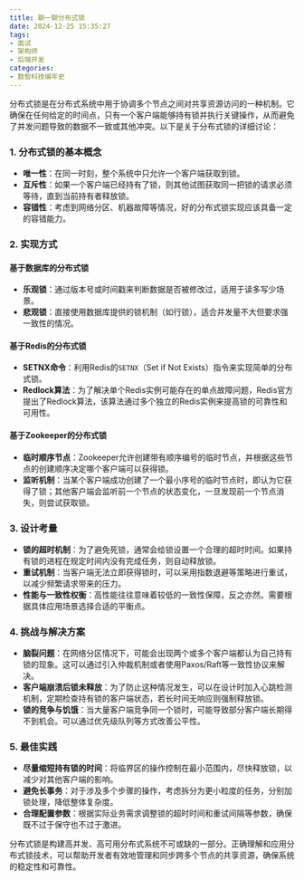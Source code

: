 ```yaml
---
title: 聊一聊分布式锁
date: 2024-12-25 15:35:27
tags:
- 面试
- 架构师
- 后端开发
categories:
- 数智科技编年史
---
```


分布式锁是在分布式系统中用于协调多个节点之间对共享资源访问的一种机制。它确保在任何给定的时间点，只有一个客户端能够持有锁并执行关键操作，从而避免了并发问题导致的数据不一致或其他冲突。以下是关于分布式锁的详细讨论：

### 1. 分布式锁的基本概念

- **唯一性**：在同一时刻，整个系统中只允许一个客户端获取到锁。
- **互斥性**：如果一个客户端已经持有了锁，则其他试图获取同一把锁的请求必须等待，直到当前持有者释放锁。
- **容错性**：考虑到网络分区、机器故障等情况，好的分布式锁实现应该具备一定的容错能力。

<!--more-->

### 2. 实现方式

#### 基于数据库的分布式锁

- **乐观锁**：通过版本号或时间戳来判断数据是否被修改过，适用于读多写少场景。
- **悲观锁**：直接使用数据库提供的锁机制（如行锁），适合并发量不大但要求强一致性的情况。

#### 基于Redis的分布式锁

- **SETNX命令**：利用Redis的`SETNX`（Set if Not Exists）指令来实现简单的分布式锁。
- **Redlock算法**：为了解决单个Redis实例可能存在的单点故障问题，Redis官方提出了Redlock算法，该算法通过多个独立的Redis实例来提高锁的可靠性和可用性。

#### 基于Zookeeper的分布式锁

- **临时顺序节点**：Zookeeper允许创建带有顺序编号的临时节点，并根据这些节点的创建顺序决定哪个客户端可以获得锁。
- **监听机制**：当某个客户端成功创建了一个最小序号的临时节点时，即认为它获得了锁；其他客户端会监听前一个节点的状态变化，一旦发现前一个节点消失，则尝试获取锁。

### 3. 设计考量

- **锁的超时机制**：为了避免死锁，通常会给锁设置一个合理的超时时间。如果持有锁的进程在规定时间内没有完成任务，则自动释放锁。
- **重试机制**：当客户端无法立即获得锁时，可以采用指数退避等策略进行重试，以减少频繁请求带来的压力。
- **性能与一致性权衡**：高性能往往意味着较低的一致性保障，反之亦然。需要根据具体应用场景选择合适的平衡点。

### 4. 挑战与解决方案

- **脑裂问题**：在网络分区情况下，可能会出现两个或多个客户端都认为自己持有锁的现象。这可以通过引入仲裁机制或者使用Paxos/Raft等一致性协议来解决。
- **客户端崩溃后锁未释放**：为了防止这种情况发生，可以在设计时加入心跳检测机制，定期检查持有锁的客户端状态，若长时间无响应则强制释放锁。
- **锁的竞争与饥饿**：当大量客户端竞争同一个锁时，可能导致部分客户端长期得不到机会。可以通过优先级队列等方式改善公平性。

### 5. 最佳实践

- **尽量缩短持有锁的时间**：将临界区的操作控制在最小范围内，尽快释放锁，以减少对其他客户端的影响。
- **避免长事务**：对于涉及多个步骤的操作，考虑拆分为更小粒度的任务，分别加锁处理，降低整体复杂度。
- **合理配置参数**：根据实际业务需求调整锁的超时时间和重试间隔等参数，确保既不过于保守也不过于激进。

分布式锁是构建高并发、高可用分布式系统不可或缺的一部分。正确理解和应用分布式锁技术，可以帮助开发者有效地管理和同步跨多个节点的共享资源，确保系统的稳定性和可靠性。